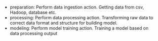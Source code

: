 - preparation: Perform data ingestion action. Getting data from csv, Hadoop, database etc.
- processing: Perform data processing action. Transforming raw data to correct data format and structure for building model.
- modeling: Perform model training action. Training a model based on data processing output
